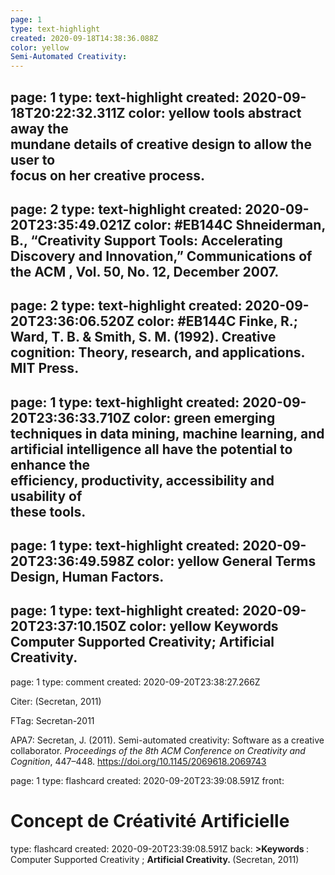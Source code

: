 ```yaml
---
page: 1
type: text-highlight
created: 2020-09-18T14:38:36.088Z
color: yellow
Semi-Automated Creativity:  
---
```

page: 1
type: text-highlight
created: 2020-09-18T20:22:32.311Z
color: yellow
 tools  abstract  away  the  
mundane  details  of  creative  design  to  allow  the  user  to  
focus   on   her   creative   process.
---
page: 2
type: text-highlight
created: 2020-09-20T23:35:49.021Z
color: #EB144C
Shneiderman, B., “Creativity Support Tools: 
Accelerating Discovery and Innovation,” 
Communications of the ACM , Vol. 50, No. 12, 
December 2007.  
---
page: 2
type: text-highlight
created: 2020-09-20T23:36:06.520Z
color: #EB144C
Finke, R.; Ward, T. B. & Smith, S. M. 
(1992). Creative cognition: Theory, research, and 
applications. MIT Press.  
---
page: 1
type: text-highlight
created: 2020-09-20T23:36:33.710Z
color: green
 emerging   
techniques in data mining, machine learning, and artificial 
intelligence   all   have   the   potential   to   enhance   the   
efficiency,   productivity,   accessibility   and   usability   of   
these   tools. 
---
page: 1
type: text-highlight
created: 2020-09-20T23:36:49.598Z
color: yellow
General Terms 
Design, Human Factors.
---
page: 1
type: text-highlight
created: 2020-09-20T23:37:10.150Z
color: yellow
Keywords 
Computer Supported Creativity; Artificial Creativity. 
---
page: 1
type: comment
created: 2020-09-20T23:38:27.266Z
<p>Citer: (Secretan, 2011)</p><p>FTag: Secretan-2011</p><p>

</p><p>APA7: Secretan, J. (2011). Semi-automated creativity: Software as a creative collaborator. <em>Proceedings of the 8th ACM Conference on Creativity and Cognition</em>, 447–448. <a href="https://doi.org/10.1145/2069618.2069743">https://doi.org/10.1145/2069618.2069743</a></p>
page: 1
type: flashcard
created: 2020-09-20T23:39:08.591Z
front: <h1>Concept de <b>Créativité Artificielle</b></h1>
type: flashcard
created: 2020-09-20T23:39:08.591Z
back: <b>&gt;Keywords </b>: Computer Supported Creativity ; <b>Artificial Creativity.&nbsp;</b>(Secretan, 2011)
